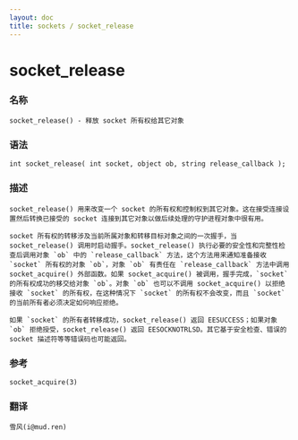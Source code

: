 ```yaml
---
layout: doc
title: sockets / socket_release
---
```

# socket_release

### 名称

    socket_release() - 释放 socket 所有权给其它对象

### 语法

    int socket_release( int socket, object ob, string release_callback );

### 描述

    socket_release() 用来改变一个 socket 的所有权和控制权到其它对象。这在接受连接设置然后转换已接受的 socket 连接到其它对象以做后续处理的守护进程对象中很有用。

    socket 所有权的转移涉及当前所属对象和转移目标对象之间的一次握手，当 socket_release() 调用时启动握手。socket_release() 执行必要的安全性和完整性检查后调用对象 `ob` 中的 `release_callback` 方法，这个方法用来通知准备接收 `socket` 所有权的对象 `ob`，对象 `ob` 有责任在 `release_callback` 方法中调用 socket_acquire() 外部函数。如果 socket_acquire() 被调用，握手完成，`socket` 的所有权成功的移交给对象 `ob`。对象 `ob` 也可以不调用 socket_acquire() 以拒绝接收 `socket` 的所有权，在这种情况下 `socket` 的所有权不会改变，而且 `socket` 的当前所有者必须决定如何响应拒绝。

    如果 `socket` 的所有者转移成功，socket_release() 返回 EESUCCESS；如果对象 `ob` 拒绝授受，socket_release() 返回 EESOCKNOTRLSD。其它基于安全检查、错误的 socket 描述符等等错误码也可能返回。

### 参考

    socket_acquire(3)

### 翻译 ###

    雪风(i@mud.ren)
